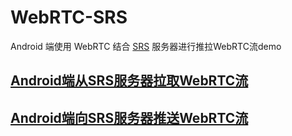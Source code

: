 # WebRTC-SRS
Android 端使用 WebRTC 结合 [SRS](https://github.com/ossrs/srs) 服务器进行推拉WebRTC流demo

## [Android端从SRS服务器拉取WebRTC流](https://github.com/shenbengit/WebRTC-SRS/tree/master/pull)
## [Android端向SRS服务器推送WebRTC流](https://github.com/shenbengit/WebRTC-SRS/tree/master/push)
